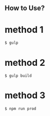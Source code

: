 ## How to Use?

# method 1
```
$ gulp
```

# method 2
```
$ gulp build
```

# method 3
```
$ npm run prod
```